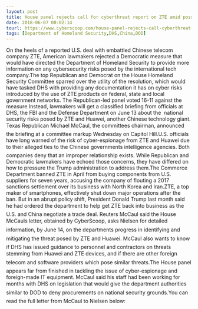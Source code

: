 ```yaml
---
layout: post
title: House panel rejects call for cyberthreat report on ZTE amid possible Trump deal
date: 2018-06-07 00:02:14
tourl: https://www.cyberscoop.com/house-panel-rejects-call-cyberthreat-report-zte-amid-trump-deal/?category_news=technology
tags: [Department of Homeland Security,DHS,China,DOD]
---
```

On the heels of a reported U.S. deal with embattled Chinese telecom company ZTE, American lawmakers rejected a Democratic measure that would have directed the Department of Homeland Security to provide more information on any cybersecurity risks posed by the international tech company.The top Republican and Democrat on the House Homeland Security Committee sparred over the utility of the resolution, which would have tasked DHS with providing any documentation it has on cyber risks introduced by the use of ZTE products on federal, state and local government networks. The Republican-led panel voted 16-11 against the measure.Instead, lawmakers will get a classified briefing from officials at DHS, the FBI and the Defense Department on June 13 about the  national security risks posed by ZTE and Huawei, another Chinese technology giant. Texas Republican Michael McCaul, the committees chairman, announced the briefing at a committee markup Wednesday on Capitol Hill.U.S. officials have long warned of the risk of cyber-espionage from ZTE and Huawei due to their alleged ties to the Chinese governments intelligence agencies. Both companies deny that an improper relationship exists. While Republican and Democratic lawmakers have echoed those concerns, they have differed on how to pressure the Trump administration to address them.The Commerce Department banned ZTE in April from buying components from U.S. suppliers for seven years, accusing the company of flouting a 2017 sanctions settlement over its business with North Korea and Iran.ZTE, a top maker of smartphones, effectively shut down major operations after the ban. But in an abrupt policy shift, President Donald Trump last month said he had ordered the department to help get ZTE back into business as the U.S. and China negotiate a trade deal. Reuters McCaul said the House McCauls letter, obtained by CyberScoop, asks Nielsen for detailed information, by June 14, on the departments progress in identifying and mitigating the threat posed by ZTE and Huawei. McCaul also wants to know if DHS has issued guidance to personnel and contractors on threats stemming from Huawei and ZTE devices, and if there are other foreign telecom and software providers which pose similar threats.The House panel appears far from finished in tackling the issue of cyber-espionage and foreign-made IT equipment. McCaul said his staff had been working for months with DHS on legislation that would give the department authorities similar to DOD to deny procurements on national security grounds.You can read the full letter from McCaul to Nielsen below: